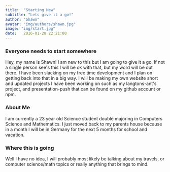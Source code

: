 ```yaml
---
title:  "Starting New"
subtitle: "Lets give it a go!"
author: "Shawn"
avatar: "img/authors/shawn.jpg"
image: "img/start.jpg"
date:   2016-01-28 22:21:00
---
```


### Everyone needs to start somewhere
Hey, my name is Shawn! I am new to this but I am going to give it a go. If not a single person see's this I will be ok with that, but my word will be out there. I have been slacking on my free time development and I plan on getting back into that in a big way. I will be making my own website short and updated projects I have been working on such as my langtons-ant's project, and presentation-push that can be found on my github account or npm.

### About Me
I am currently a 23 year old Science student double majoring in Computers Science and Mathematics. I just moved back to my parents house because in a month I will be in Germany for the next 5 months for school and vacation.

### Where this is going
Well I have no idea, I will probably most likely be talking about my travels, or computer science/math topics or really anything that brings to mind. 